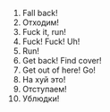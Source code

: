 1. Fall back!
2. Отходим!
3. Fuck it, run!
4. Fuck! Fuck! Uh!
5. Run!
6. Get back! Find cover!
7. Get out of here! Go!
8. На хуй это!
9. Отступаем!
10. Ублюдки!